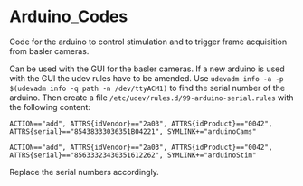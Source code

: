 # Arduino_Codes
Code for the arduino to control stimulation and to trigger frame acquisition from basler cameras.

Can be used with the GUI for the basler cameras.
If a new arduino is used with the GUI the udev rules have to be amended.
Use
`udevadm info -a -p $(udevadm info -q path -n /dev/ttyACM1)` to find the serial number of the arduino.
Then create a file `/etc/udev/rules.d/99-arduino-serial.rules`
with the following content:

```
ACTION=="add", ATTRS{idVendor}=="2a03", ATTRS{idProduct}=="0042", ATTRS{serial}=="85438333036351B04221", SYMLINK+="arduinoCams"

ACTION=="add", ATTRS{idVendor}=="2a03", ATTRS{idProduct}=="0042", ATTRS{serial}=="85633323430351612262", SYMLINK+="arduinoStim"
```

Replace the serial numbers accordingly.
